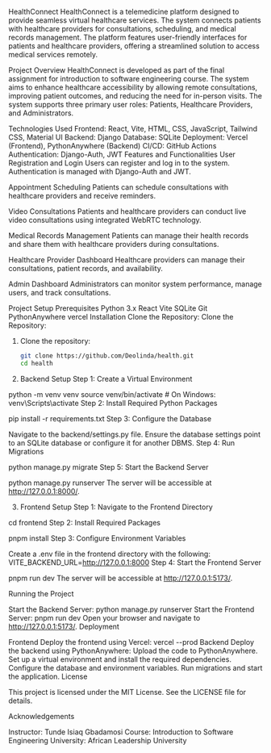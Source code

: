 HealthConnect
HealthConnect is a telemedicine platform designed to provide seamless virtual healthcare services. The system connects patients with healthcare providers for consultations, scheduling, and medical records management. The platform features user-friendly interfaces for patients and healthcare providers, offering a streamlined solution to access medical services remotely.

Project Overview
HealthConnect is developed as part of the final assignment for introduction to software engineering course. The system aims to enhance healthcare accessibility by allowing remote consultations, improving patient outcomes, and reducing the need for in-person visits. The system supports three primary user roles: Patients, Healthcare Providers, and Administrators.

Technologies Used
Frontend: React, Vite, HTML, CSS, JavaScript, Tailwind CSS, Material UI
Backend: Django
Database: SQLite
Deployment: Vercel (Frontend), PythonAnywhere (Backend)
CI/CD: GitHub Actions
Authentication: Django-Auth, JWT
Features and Functionalities
User Registration and Login
Users can register and log in to the system.
Authentication is managed with Django-Auth and JWT.

Appointment Scheduling
Patients can schedule consultations with healthcare providers and receive reminders.

Video Consultations
Patients and healthcare providers can conduct live video consultations using integrated WebRTC technology.

Medical Records Management
Patients can manage their health records and share them with healthcare providers during consultations.

Healthcare Provider Dashboard
Healthcare providers can manage their consultations, patient records, and availability.

Admin Dashboard
Administrators can monitor system performance, manage users, and track consultations.

Project Setup
Prerequisites
Python 3.x
React Vite
SQLite
Git
PythonAnywhere
vercel
Installation
Clone the Repository:
Clone the Repository:
1. Clone the repository:
   ```bash
   git clone https://github.com/Deolinda/health.git
   cd health

2. Backend Setup
Step 1: Create a Virtual Environment

python -m venv venv
source venv/bin/activate  # On Windows: venv\Scripts\activate
Step 2: Install Required Python Packages

pip install -r requirements.txt
Step 3: Configure the Database

Navigate to the backend/settings.py file. Ensure the database settings point to an SQLite database or configure it for another DBMS.
Step 4: Run Migrations

python manage.py migrate
Step 5: Start the Backend Server

python manage.py runserver
The server will be accessible at http://127.0.0.1:8000/.

3. Frontend Setup
Step 1: Navigate to the Frontend Directory

cd frontend
Step 2: Install Required Packages

pnpm install
Step 3: Configure Environment Variables

Create a .env file in the frontend directory with the following:
VITE_BACKEND_URL=http://127.0.0.1:8000
Step 4: Start the Frontend Server

pnpm run dev
The server will be accessible at http://127.0.0.1:5173/.

Running the Project

Start the Backend Server:
python manage.py runserver
Start the Frontend Server:
pnpm run dev
Open your browser and navigate to http://127.0.0.1:5173/.
Deployment

Frontend
Deploy the frontend using Vercel:
vercel --prod
Backend
Deploy the backend using PythonAnywhere:
Upload the code to PythonAnywhere.
Set up a virtual environment and install the required dependencies.
Configure the database and environment variables.
Run migrations and start the application.
License

This project is licensed under the MIT License. See the LICENSE file for details.

Acknowledgements

Instructor: Tunde Isiaq Gbadamosi
Course: Introduction to Software Engineering
University: African Leadership University
